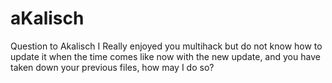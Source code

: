 # aKalisch
Question to Akalisch
I Really enjoyed you multihack but do not know how to update it when the time comes like now with the new update, and you have taken down your previous files, how may I do so?

